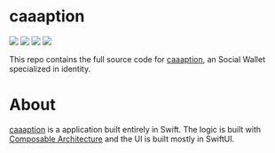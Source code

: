 # caaaption

<div>
    <img src="https://github.com/tomokisun/caaaption-ios/actions/workflows/ci.yml/badge.svg">
    <img src="https://github.com/tomokisun/caaaption-ios/actions/workflows/format.yml/badge.svg">
    <img src="https://img.shields.io/badge/language-Swift-orange.svg">
    <img src="https://img.shields.io/badge/platform-iOS%20-green.svg">
</div>

This repo contains the full source code for [caaaption](https://caaaption.com), an Social Wallet specialized in identity.

# About

[caaaption](https://caaaption.com) is a application built entirely in Swift. The logic is built with [Composable Architecture](https://github.com/pointfreeco/swift-composable-architecture) and the UI is  built mostly in SwiftUI.
